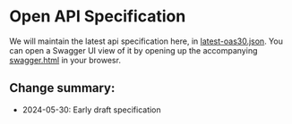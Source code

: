 # Open API Specification

We will maintain the latest api specification here, in [latest-oas30.json](./latest-oas30.json). You can open a Swagger UI view of it by opening up the accompanying [swagger.html](swagger.html) in your browesr.

## Change summary:
- 2024-05-30: Early draft specification
